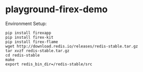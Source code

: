 # playground-firex-demo

Environment Setup:
```
pip install firexapp
pip install firex-kit
pip install firex-flame
wget http://download.redis.io/releases/redis-stable.tar.gz
tar xvzf redis-stable.tar.gz
cd redis-stable
make
export redis_bin_dir=/redis-stable/src
```